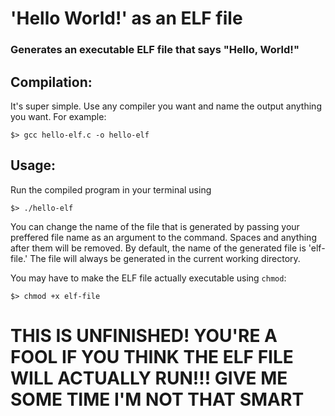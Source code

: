 # 'Hello World!' as an ELF file
### Generates an executable ELF file that says "Hello, World!"


## Compilation:
It's super simple. Use any compiler you want and name the output anything you want. For example:

```$> gcc hello-elf.c -o hello-elf```

## Usage:

Run the compiled program in your terminal using 

```$> ./hello-elf```

You can change the name of the file that is generated by passing your preffered file name as an argument to the command. Spaces and anything after them will be removed. By default, the name of the generated file is 'elf-file.' The file will always be generated in the current working directory.

You may have to make the ELF file actually executable using `chmod`:

```$> chmod +x elf-file```

# THIS IS UNFINISHED! YOU'RE A FOOL IF YOU THINK THE ELF FILE WILL ACTUALLY RUN!!! GIVE ME SOME TIME I'M NOT THAT SMART
